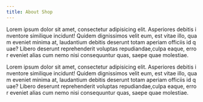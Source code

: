 ```yaml
---
title: About Shop
---
```


  Lorem ipsum dolor sit amet, consectetur adipisicing elit. Asperiores debitis inventore similique incidunt! Quidem dignissimos velit eum, est vitae illo, quam eveniet minima at, laudantium debitis deserunt totam aperiam officiis id quae? Libero deserunt reprehenderit voluptas repudiandae,culpa eaque, error eveniet alias cum nemo nisi consequuntur quas, saepe quae molestiae.


  Lorem ipsum dolor sit amet, consectetur adipisicing elit. Asperiores debitis inventore similique incidunt! Quidem dignissimos velit eum, est vitae illo, quam eveniet minima at, laudantium debitis deserunt totam aperiam officiis id quae? Libero deserunt reprehenderit voluptas repudiandae,culpa eaque, error eveniet alias cum nemo nisi consequuntur quas, saepe quae molestiae.